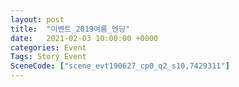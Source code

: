 ```yaml
---
layout: post
title:  "이벤트_2019여름_엔딩"
date:   2021-02-03 10:00:00 +0000
categories: Event
Tags: Story Event
SceneCode: ["scene_evt190627_cp0_q2_s10,7429311"]
---
```

